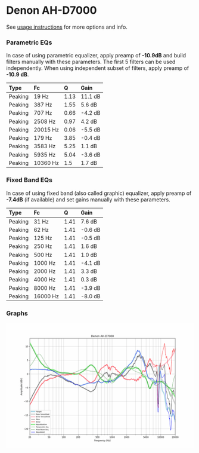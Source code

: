 # Denon AH-D7000
See [usage instructions](https://github.com/jaakkopasanen/AutoEq#usage) for more options and info.

### Parametric EQs
In case of using parametric equalizer, apply preamp of **-10.9dB** and build filters manually
with these parameters. The first 5 filters can be used independently.
When using independent subset of filters, apply preamp of **-10.9 dB**.

| Type    | Fc       |    Q | Gain    |
|:--------|:---------|:-----|:--------|
| Peaking | 19 Hz    | 1.13 | 11.1 dB |
| Peaking | 387 Hz   | 1.55 | 5.6 dB  |
| Peaking | 707 Hz   | 0.66 | -4.2 dB |
| Peaking | 2508 Hz  | 0.97 | 4.2 dB  |
| Peaking | 20015 Hz | 0.06 | -5.5 dB |
| Peaking | 179 Hz   | 3.85 | -0.4 dB |
| Peaking | 3583 Hz  | 5.25 | 1.1 dB  |
| Peaking | 5935 Hz  | 5.04 | -3.6 dB |
| Peaking | 10360 Hz | 1.5  | 1.7 dB  |

### Fixed Band EQs
In case of using fixed band (also called graphic) equalizer, apply preamp of **-7.4dB**
(if available) and set gains manually with these parameters.

| Type    | Fc       |    Q | Gain    |
|:--------|:---------|:-----|:--------|
| Peaking | 31 Hz    | 1.41 | 7.6 dB  |
| Peaking | 62 Hz    | 1.41 | -0.6 dB |
| Peaking | 125 Hz   | 1.41 | -0.5 dB |
| Peaking | 250 Hz   | 1.41 | 1.6 dB  |
| Peaking | 500 Hz   | 1.41 | 1.0 dB  |
| Peaking | 1000 Hz  | 1.41 | -4.1 dB |
| Peaking | 2000 Hz  | 1.41 | 3.3 dB  |
| Peaking | 4000 Hz  | 1.41 | 0.3 dB  |
| Peaking | 8000 Hz  | 1.41 | -3.9 dB |
| Peaking | 16000 Hz | 1.41 | -8.0 dB |

### Graphs
![](./Denon%20AH-D7000.png)
